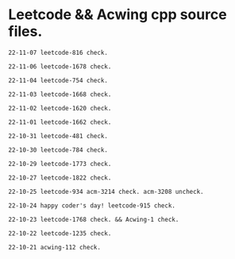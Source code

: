 # Leetcode && Acwing cpp source files.




`22-11-07 leetcode-816 check.`

`22-11-06 leetcode-1678 check.`

`22-11-04 leetcode-754 check.`

`22-11-03 leetcode-1668 check.`

`22-11-02 leetcode-1620 check.`

`22-11-01 leetcode-1662 check.`

`22-10-31 leetcode-481 check.`

`22-10-30 leetcode-784 check.`

`22-10-29 leetcode-1773 check.`

`22-10-27 leetcode-1822 check.`

`22-10-25 leetcode-934 acm-3214 check. acm-3208 uncheck.`

`22-10-24 happy coder's day! leetcode-915 check.`

`22-10-23 leetcode-1768 check. && Acwing-1 check.`

`22-10-22 leetcode-1235 check.`

`22-10-21 acwing-112 check.`



